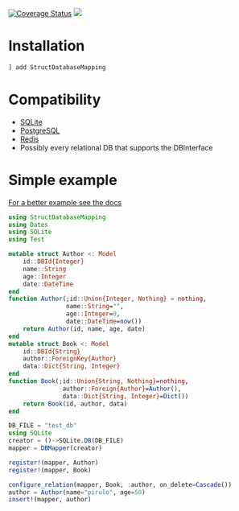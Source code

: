 [![Coverage Status](https://coveralls.io/repos/github/lucianolorenti/StructDatabaseMapping.jl/badge.svg)](https://coveralls.io/github/lucianolorenti/StructDatabaseMapping.jl)  [![](https://img.shields.io/badge/docs-dev-blue.svg)](https://lucianolorenti.github.io/StructDatabaseMapping.jl/dev/index.html)

# Installation
```julia
] add StructDatabaseMapping
```



# Compatibility
* [SQLite](https://github.com/JuliaDatabases/SQLite.jl)
* [PostgreSQL](https://github.com/invenia/LibPQ.jl)
* [Redis](https://github.com/JuliaDatabases/Redis.jl)
* Possibly every relational DB that supports the DBInterface


# Simple example
[For a better example see the docs](https://lucianolorenti.github.io/StructDatabaseMapping.jl/dev/example.html)
```julia
using StructDatabaseMapping
using Dates
using SQLite
using Test

mutable struct Author <: Model
    id::DBId{Integer}
    name::String
    age::Integer
    date::DateTime
end
function Author(;id::Union{Integer, Nothing} = nothing,
                name::String="",
                age::Integer=0,
                date::DateTime=now())
    return Author(id, name, age, date)
end
mutable struct Book <: Model
    id::DBId{String}
    author::ForeignKey{Author}
    data::Dict{String, Integer}
end
function Book(;id::Union{String, Nothing}=nothing,
               author::Foreign{Author}=Author(),
               data::Dict{String, Integer}=Dict())
    return Book(id, author, data)
end

DB_FILE = "test_db"
using SQLite
creator = ()->SQLite.DB(DB_FILE)
mapper = DBMapper(creator)

register!(mapper, Author)
register!(mapper, Book)

configure_relation(mapper, Book, :author, on_delete=Cascade())
author = Author(name="pirulo", age=50)
insert!(mapper, author)
```